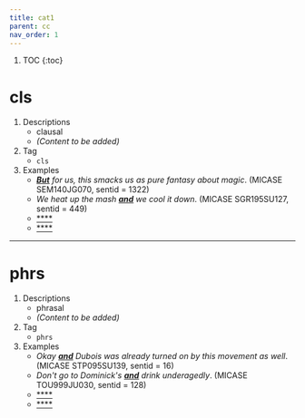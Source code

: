 ```yaml
---
title: cat1
parent: cc
nav_order: 1
---
```

1. TOC
{:toc}

# cls

1. Descriptions
    - clausal
    - *(Content to be added)*
2. Tag
    - `cls`
3. Examples
    - *<ins>**But**</ins> for us, this smacks us as pure fantasy about magic*. (MICASE SEM140JG070, sentid = 1322)
    - *We heat up the mash <ins>**and**</ins> we cool it down*. (MICASE SGR195SU127, sentid = 449)
    - <ins>****</ins>
    - <ins>****</ins>

---

# phrs

1. Descriptions
    - phrasal
    - *(Content to be added)*
2. Tag
    - `phrs`
3. Examples
    - *Okay <ins>**and**</ins> Dubois was already turned on by this movement as well*. (MICASE STP095SU139, sentid = 16)
    - *Don't go to Dominick's <ins>**and**</ins> drink underagedly*. (MICASE TOU999JU030, sentid = 128)
    - <ins>****</ins>
    - <ins>****</ins>

